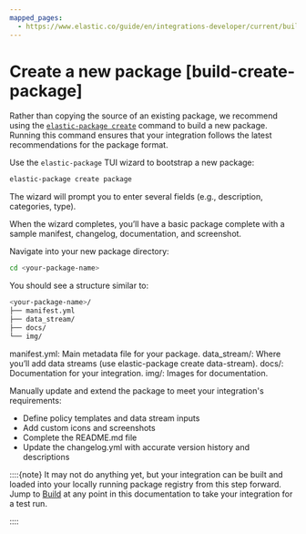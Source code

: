 ```yaml
---
mapped_pages:
  - https://www.elastic.co/guide/en/integrations-developer/current/build-create-package.html
---
```


# Create a new package [build-create-package]

Rather than copying the source of an existing package, we recommend using the [`elastic-package create`](https://github.com/elastic/elastic-package/blob/main/docs/howto/create_new_package.md) command to build a new package. Running this command ensures that your integration follows the latest recommendations for the package format.

Use the `elastic-package` TUI wizard to bootstrap a new package:

```bash
elastic-package create package
```

The wizard will prompt you to enter several fields (e.g., description, categories, type).

When the wizard completes, you’ll have a basic package complete with a sample manifest, changelog, documentation, and screenshot.

Navigate into your new package directory:

```bash
cd <your-package-name>
```

You should see a structure similar to:

```bash
<your-package-name>/
├── manifest.yml
├── data_stream/
├── docs/
└── img/
```

manifest.yml: Main metadata file for your package.
data_stream/: Where you’ll add data streams (use elastic-package create data-stream).
docs/: Documentation for your integration.
img/: Images for documentation.


Manually update and extend the package to meet your integration's requirements:

- Define policy templates and data stream inputs
- Add custom icons and screenshots
- Complete the README.md file
- Update the changelog.yml with accurate version history and descriptions


::::{note}
It may not do anything yet, but your integration can be built and loaded into your locally running package registry from this step forward. Jump to [Build](/extend/build-it.md) at any point in this documentation to take your integration for a test run.

::::


